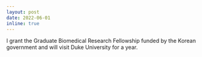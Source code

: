 ```yaml
---
layout: post
date: 2022-06-01 
inline: true
---
```


I grant the Graduate Biomedical Research Fellowship funded by the Korean government and will visit Duke University for a year.


